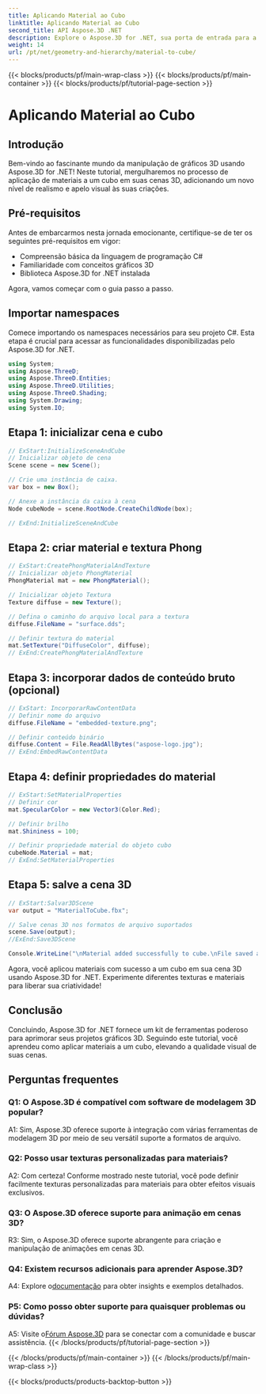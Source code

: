 ```yaml
---
title: Aplicando Material ao Cubo
linktitle: Aplicando Material ao Cubo
second_title: API Aspose.3D .NET
description: Explore o Aspose.3D for .NET, sua porta de entrada para a manipulação perfeita de gráficos 3D. Aplique materiais sem esforço, aumente o realismo e eleve seus projetos.
weight: 14
url: /pt/net/geometry-and-hierarchy/material-to-cube/
---
```


{{< blocks/products/pf/main-wrap-class >}}
{{< blocks/products/pf/main-container >}}
{{< blocks/products/pf/tutorial-page-section >}}

# Aplicando Material ao Cubo

## Introdução

Bem-vindo ao fascinante mundo da manipulação de gráficos 3D usando Aspose.3D for .NET! Neste tutorial, mergulharemos no processo de aplicação de materiais a um cubo em suas cenas 3D, adicionando um novo nível de realismo e apelo visual às suas criações.

## Pré-requisitos

Antes de embarcarmos nesta jornada emocionante, certifique-se de ter os seguintes pré-requisitos em vigor:

- Compreensão básica da linguagem de programação C#
- Familiaridade com conceitos gráficos 3D
- Biblioteca Aspose.3D for .NET instalada

Agora, vamos começar com o guia passo a passo.

## Importar namespaces

Comece importando os namespaces necessários para seu projeto C#. Esta etapa é crucial para acessar as funcionalidades disponibilizadas pelo Aspose.3D for .NET.

```csharp
using System;
using Aspose.ThreeD;
using Aspose.ThreeD.Entities;
using Aspose.ThreeD.Utilities;
using Aspose.ThreeD.Shading;
using System.Drawing;
using System.IO;
```

## Etapa 1: inicializar cena e cubo

```csharp
// ExStart:InitializeSceneAndCube
// Inicializar objeto de cena
Scene scene = new Scene();

// Crie uma instância de caixa.
var box = new Box();

// Anexe a instância da caixa à cena
Node cubeNode = scene.RootNode.CreateChildNode(box);

// ExEnd:InitializeSceneAndCube
```

## Etapa 2: criar material e textura Phong

```csharp
// ExStart:CreatePhongMaterialAndTexture
// Inicializar objeto PhongMaterial
PhongMaterial mat = new PhongMaterial();

// Inicializar objeto Textura
Texture diffuse = new Texture();

// Defina o caminho do arquivo local para a textura
diffuse.FileName = "surface.dds";

// Definir textura do material
mat.SetTexture("DiffuseColor", diffuse);
// ExEnd:CreatePhongMaterialAndTexture
```

## Etapa 3: incorporar dados de conteúdo bruto (opcional)

```csharp
// ExStart: IncorporarRawContentData
// Definir nome do arquivo
diffuse.FileName = "embedded-texture.png";

// Definir conteúdo binário
diffuse.Content = File.ReadAllBytes("aspose-logo.jpg");
// ExEnd:EmbedRawContentData
```

## Etapa 4: definir propriedades do material

```csharp
// ExStart:SetMaterialProperties
// Definir cor
mat.SpecularColor = new Vector3(Color.Red);

// Definir brilho
mat.Shininess = 100;

// Definir propriedade material do objeto cubo
cubeNode.Material = mat;
// ExEnd:SetMaterialProperties
```

## Etapa 5: salve a cena 3D

```csharp
// ExStart:Salvar3DScene
var output = "MaterialToCube.fbx";

// Salve cenas 3D nos formatos de arquivo suportados
scene.Save(output);
//ExEnd:Save3DScene

Console.WriteLine("\nMaterial added successfully to cube.\nFile saved at " + output);
```

Agora, você aplicou materiais com sucesso a um cubo em sua cena 3D usando Aspose.3D for .NET. Experimente diferentes texturas e materiais para liberar sua criatividade!

## Conclusão

Concluindo, Aspose.3D for .NET fornece um kit de ferramentas poderoso para aprimorar seus projetos gráficos 3D. Seguindo este tutorial, você aprendeu como aplicar materiais a um cubo, elevando a qualidade visual de suas cenas.

## Perguntas frequentes

### Q1: O Aspose.3D é compatível com software de modelagem 3D popular?

A1: Sim, Aspose.3D oferece suporte à integração com várias ferramentas de modelagem 3D por meio de seu versátil suporte a formatos de arquivo.

### Q2: Posso usar texturas personalizadas para materiais?

A2: Com certeza! Conforme mostrado neste tutorial, você pode definir facilmente texturas personalizadas para materiais para obter efeitos visuais exclusivos.

### Q3: O Aspose.3D oferece suporte para animação em cenas 3D?

R3: Sim, o Aspose.3D oferece suporte abrangente para criação e manipulação de animações em cenas 3D.

### Q4: Existem recursos adicionais para aprender Aspose.3D?

 A4: Explore o[documentação](https://reference.aspose.com/3d/net/) para obter insights e exemplos detalhados.

### P5: Como posso obter suporte para quaisquer problemas ou dúvidas?

 A5: Visite o[Fórum Aspose.3D](https://forum.aspose.com/c/3d/18) para se conectar com a comunidade e buscar assistência.
{{< /blocks/products/pf/tutorial-page-section >}}

{{< /blocks/products/pf/main-container >}}
{{< /blocks/products/pf/main-wrap-class >}}

{{< blocks/products/products-backtop-button >}}
